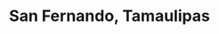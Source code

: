 ---
title: San Fernando, Tamaulipas
url: /san-fernando-tamaulipas/
latitude: 24.86
longitude: -98.169
---